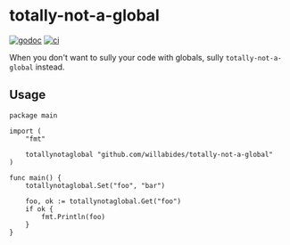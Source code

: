 # totally-not-a-global

[![godoc](https://pkg.go.dev/badge/github.com/willabides/totally-not-a-global.svg)](https://pkg.go.dev/github.com/willabides/totally-not-a-global)
[![ci](https://github.com/WillAbides/totally-not-a-global/workflows/ci/badge.svg?branch=main&event=push)](https://github.com/WillAbides/totally-not-a-global/actions?query=workflow%3Aci+branch%3Amain+event%3Apush)

When you don't want to sully your code with globals, sully `totally-not-a-global` instead.

## Usage

```
package main

import (
	"fmt"

	totallynotaglobal "github.com/willabides/totally-not-a-global"
)

func main() {
	totallynotaglobal.Set("foo", "bar")

	foo, ok := totallynotaglobal.Get("foo")
	if ok {
		fmt.Println(foo)
	}
}
```
